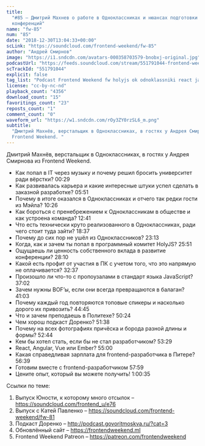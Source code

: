 ```yaml
---
title:
  "#85 – Дмитрий Махнев о работе в Одноклассниках и нюансах подготовки
  конференций"
name: "fw-85"
num: "85"
date: "2018-12-30T13:04:33+00:00"
scLink: "https://soundcloud.com/frontend-weekend/fw-85"
author: "Андрей Смирнов"
image: "https://i1.sndcdn.com/avatars-000358703579-bnobxj-original.jpg"
podcastUrl: "https://feeds.soundcloud.com/stream/551791044-frontend-weekend-fw-85.m4a"
scTrackId: "551791044"
explicit: false
tag_list: "Podcast Frontend Weekend fw holyjs ok odnoklassniki react javascript"
license: "cc-by-nc-nd"
playback_count: "4356"
download_count: "15"
favoritings_count: "23"
reposts_count: "1"
comment_count: "0"
waveform_url: "https://w1.sndcdn.com/rOy3ZY0rzSL6_m.png"
subtitle:
  "Дмитрий Махнёв, верстальщик в Одноклассниках, в гостях у Андрея Смирнова из
  Frontend Weekend. "
---
```


Дмитрий Махнёв, верстальщик в Одноклассниках, в гостях у Андрея Смирнова из
Frontend Weekend.

- Как попал в IT через музыку и почему решил бросить университет ради вёрстки?
  <timecode sec="29">00:29</timecode>
- Как развивалась карьера и какие интересные штуки успел сделать в заказной
  разработке? <timecode sec="351">05:51</timecode>
- Почему в итоге оказался в Одноклассниках и отчего так редки гости из Мэйла?
  <timecode sec="626">10:26</timecode>
- Как бороться с пренебрежением к Одноклассникам в обществе и как устроена
  команда? <timecode sec="761">12:41</timecode>
- Что есть технически круто реализованного в Одноклассниках, ради чего стоит
  туда зайти? <timecode sec="1117">18:37</timecode>
- Почему до сих пор не ушёл из Одноклассников?
  <timecode sec="1393">23:13</timecode>
- Когда, как и зачем ты попал в программный комитет HolyJS?
  <timecode sec="1551">25:51</timecode>
- Ощущаешь ли ценность собственного вклада в развитие конференции?
  <timecode sec="1690">28:10</timecode>
- Какой есть профит от участия в ПК с учетом того, что это напрямую не
  оплачивается? <timecode sec="1957">32:37</timecode>
- Произошло ли что-то с пропоузалами в стандарт языка JavaScript?
  <timecode sec="2222">37:02</timecode>
- Зачем нужны BOF’ы, если они всегда превращаются в балаган?
  <timecode sec="2463">41:03</timecode>
- Почему каждый год повторяются топовые спикеры и насколько дорого их привозить?
  <timecode sec="2685">44:45</timecode>
- Что и зачем преподаешь в Политехе? <timecode sec="3024">50:24</timecode>
- Чем хорош подкаст Доренко? <timecode sec="3098">51:38</timecode>
- Почему на всех фотографиях причёска и борода разной длины и формы?
  <timecode sec="3164">52:44</timecode>
- Кем бы хотел стать, если бы не стал разработчиком?
  <timecode sec="3209">53:29</timecode>
- React, Angular, Vue или Ember? <timecode sec="3300">55:00</timecode>
- Какая справедливая зарплата для frontend-разработчика в Питере?
  <timecode sec="3399">56:39</timecode>
- Готовим вместе с frontend-разработчиком <timecode sec="3479">57:59</timecode>
- Цените опыт, который вы можете получить!
  <timecode sec="3635">1:00:35</timecode>

Ссылки по теме:

1. Выпуск Юности, к которому много отсылок –
   <https://soundcloud.com/frontend_u/e76>
2. Выпуск с Катей Павленко – <https://soundcloud.com/frontend-weekend/fw-81>
3. Подкаст Доренко – <http://podcast.govoritmoskva.ru/?cat=3>
4. Обновлённый сайт – <https://frontendweekend.ml>
5. Frontend Weekend Patreon – <https://patreon.com/frontendweekend>
